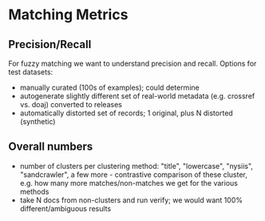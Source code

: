 # Matching Metrics

## Precision/Recall

For fuzzy matching we want to understand precision and recall. Options for test datasets:

* manually curated (100s of examples); could determine
* autogenerate slightly different set of real-world metadata (e.g. crossref vs. doaj) converted to releases
* automatically distorted set of records; 1 original, plus N distorted (synthetic)

## Overall numbers

* number of clusters per clustering method: "title", "lowercase", "nysiis",
  "sandcrawler", a few more - contrastive comparison of these cluster, e.g. how
many more matches/non-matches we get for the various methods
* take N docs from non-clusters and run verify; we would want 100% different/ambiguous results
